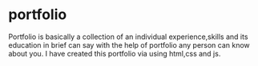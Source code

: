 # portfolio
Portfolio is basically a collection of an individual experience,skills and its education in brief can say with the help of portfolio any person can know about you.
I have created this portfolio via using html,css and js.

